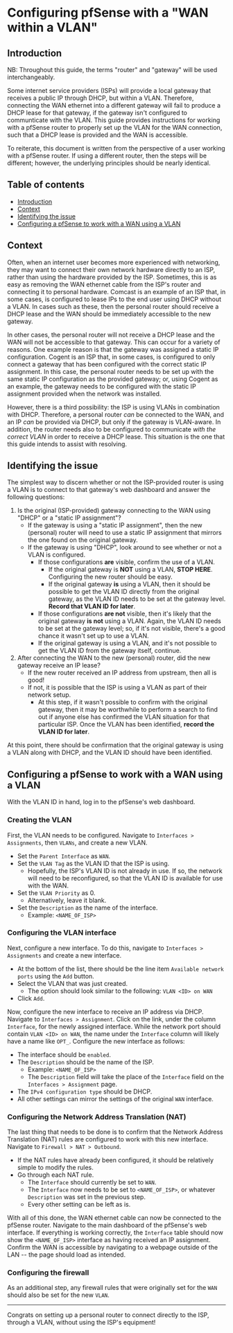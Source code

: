 # Configuring pfSense with a "WAN within a VLAN"

## Introduction

NB: Throughout this guide, the terms "router" and "gateway" will be used interchangeably.

Some internet service providers (ISPs) will provide a local gateway that receives a public IP through DHCP, but within a VLAN. Therefore, connecting the WAN ethernet into a different gateway will fail to produce a DHCP lease for that gateway, if the gateway isn't configured to communticate with the VLAN. This guide provides instructions for working with a pfSense router to properly set up the VLAN for the WAN connection, such that a DHCP lease is provided and the WAN is accessible.

To reiterate, this document is written from the perspective of a user working with a pfSense router. If using a different router, then the steps will be different; however, the underlying principles should be nearly identical.

## Table of contents

- [Introduction](#Introduction)
- [Context](#Context)
- [Identifying the issue](#Identifying-the-issue)
- [Configuring a pfSense to work with a WAN using a VLAN](#Configuring-a-pfSense-to-work-with-a-WAN-using-a-VLAN)

## Context

Often, when an internet user becomes more experienced with networking, they may want to connect their own network hardware directly to an ISP, rather than using the hardware provided by the ISP. Sometimes, this is as easy as removing the WAN ethernet cable from the ISP's router and connecting it to personal hardware. Comcast is an example of an ISP that, in some cases, is configured to lease IPs to the end user using DHCP without a VLAN. In cases such as these, then the personal router should receive a DHCP lease and the WAN should be immediately accessible to the new gateway.

In other cases, the personal router will not receive a DHCP lease and the WAN will not be accessible to that gateway. This can occur for a variety of reasons. One example reason is that the gateway was assigned a static IP configuration. Cogent is an ISP that, in some cases, is configured to only connect a gateway that has been configured with the correct static IP assignment. In this case, the personal router needs to be set up with the same static IP configuration as the provided gateway; or, using Cogent as an example, the gateway needs to be configured with the static IP assignment provided when the network was installed.

However, there is a third possibility: the ISP is using VLANs in combination with DHCP. Therefore, a personal router *can* be connected to the WAN, and an IP *can* be provided via DHCP, but only if the gateway is VLAN-aware. In addition, the router needs also to be configured to communicate *with the correct VLAN* in order to receive a DHCP lease. This situation is the one that this guide intends to assist with resolving.

## Identifying the issue

The simplest way to discern whether or not the ISP-provided router is using a VLAN is to connect to that gateway's web dashboard and answer the following questions:

1. Is the original (ISP-provided) gateway connecting to the WAN using "DHCP" or a "static IP assignment"?
    - If the gateway is using a "static IP assignment", then the new (personal) router will need to use a static IP assignment that mirrors the one found on the original gateway.
    - If the gateway is using "DHCP", look around to see whether or not a VLAN is configured.
        - If those configurations **are** visible, confirm the use of a VLAN.
            - If the original gateway is **NOT** using a VLAN, **STOP HERE**. Configuring the new router should be easy.
            - If the original gateway **is** using a VLAN, then it should be possible to get the VLAN ID directly from the original gateway, as the VLAN ID needs to be set at the gateway level. **Record that VLAN ID for later**.
        - If those configurations **are not** visible, then it's likely that the original gateway **is not** using a VLAN. Again, the VLAN ID needs to be set at the gateway level; so, if it's not visible, there's a good chance it wasn't set up to use a VLAN.
        - If the original gateway is using a VLAN, and it's not possible to get the VLAN ID from the gateway itself, continue.
1. After connecting the WAN to the new (personal) router, did the new gateway receive an IP lease?
    - If the new router received an IP address from upstream, then all is good!
    - If not, it is possible that the ISP is using a VLAN as part of their network setup.
        - At this step, if it wasn't possible to confirm with the original gateway, then it may be worthwhile to perform a search to find out if anyone else has confirmed the VLAN situation for that particular ISP. Once the VLAN has been identified, **record the VLAN ID for later**.

At this point, there should be confirmation that the original gateway is using a VLAN along with DHCP, and the VLAN ID should have been identified.

## Configuring a pfSense to work with a WAN using a VLAN

With the VLAN ID in hand, log in to the pfSense's web dashboard.

### Creating the VLAN

First, the VLAN needs to be configured. Navigate to `Interfaces > Assignments`, then `VLANs`, and create a new VLAN.

- Set the `Parent Interface` as `WAN`.
- Set the `VLAN Tag` as the VLAN ID that the ISP is using.
    - Hopefully, the ISP's VLAN ID is not already in use. If so, the network will need to be reconfigured, so that the VLAN ID is available for use with the WAN.
- Set the `VLAN Priority` as 0.
    - Alternatively, leave it blank.
- Set the `Description` as the name of the interface.
    - Example: `<NAME_OF_ISP>`

### Configuring the VLAN interface

Next, configure a new interface. To do this, navigate to `Interfaces > Assignments` and create a new interface.

- At the bottom of the list, there should be the line item `Available network ports` using the `Add` button.
- Select the VLAN that was just created.
    - The option should look similar to the following: `VLAN <ID> on WAN`
- Click `Add`.

Now, configure the new interface to receive an IP address via DHCP. Navigate to `Interfaces > Assignment`. Click on the link, under the column `Interface`, for the newly assigned interface. While the network port should contain `VLAN <ID> on WAN`, the name under the `Interface` column will likely have a name like `OPT_`. Configure the new interface as follows:

- The interface should be `enabled`.
- The `Description` should be the name of the ISP.
    - Example: `<NAME_OF_ISP>`
    - The `Description` field will take the place of the `Interface` field on the `Interfaces > Assignment` page.
- The `IPv4 configuration type` should be DHCP.
- All other settings can mirror the settings of the original `WAN` interface.

### Configuring the Network Address Translation (NAT)

The last thing that needs to be done is to confirm that the Network Address Translation (NAT) rules are configured to work with this new interface. Navigate to `Firewall > NAT > Outbound`.

- If the NAT rules have already been configured, it should be relatively simple to modify the rules.
- Go through each NAT rule.
    - The `Interface` should currently be set to `WAN`.
    - The `Interface` now needs to be set to `<NAME_OF_ISP>`, or whatever `Description` was set in the previous step.
    - Every other setting can be left as is.

With all of this done, the WAN ethernet cable can now be connected to the pfSense router. Navigate to the main dashboard of the pfSense's web interface. If everything is working correctly, the `Interface` table should now show the `<NAME_OF_ISP>` interface as having received an IP assignment. Confirm the WAN is accessible by navigating to a webpage outside of the LAN -- the page should load as intended.

### Configuring the firewall

As an additional step, any firewall rules that were originally set for the `WAN` should also be set for the new `VLAN`.

---

Congrats on setting up a personal router to connect directly to the ISP, through a VLAN, without using the ISP's equipment!

